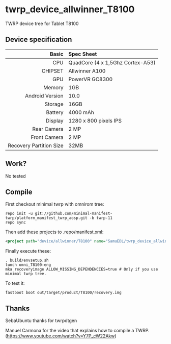 # twrp_device_allwinner_T8100
TWRP device tree for Tablet T8100

## Device specification

Basic   | Spec Sheet
-------:|:------------------------
CPU     | QuadCore (4 x 1,5Ghz Cortex-A53)
CHIPSET | Allwinner A100
GPU     | PowerVR GC8300
Memory  | 1GB
Android Version | 10.0
Storage | 16GB
Battery | 4000 mAh
Display | 1280 x 800 pixels IPS
Rear Camera  | 2 MP
Front Camera | 2 MP
Recovery Partition Size | 32MB

## Work?
No tested

## Compile

First checkout minimal twrp with omnirom tree:

```
repo init -u git://github.com/minimal-manifest-twrp/platform_manifest_twrp_aosp.git -b twrp-11
repo sync
```

Then add these projects to .repo/manifest.xml:

```xml
<project path="device/allwinner/T8100" name="SamuEDL/twrp_device_allwinner_T8100" remote="github" revision="twrp-11" />
```

Finally execute these:

```
. build/envsetup.sh
lunch omni_T8100-eng
mka recoveryimage ALLOW_MISSING_DEPENDENCIES=true # Only if you use minimal twrp tree.
```

To test it:

```
fastboot boot out/target/product/T8100/recovery.img
```
## Thanks
SebaUbuntu thanks for twrpdtgen

Manuel Carmona for the video that explains how to compile a TWRP. (https://www.youtube.com/watch?v=Y7P_cW22Akw)


